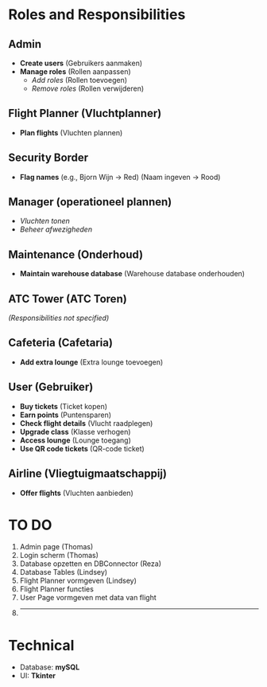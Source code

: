 # Roles and Responsibilities

## Admin

- **Create users** (Gebruikers aanmaken)
- **Manage roles** (Rollen aanpassen)
  - *Add roles* (Rollen toevoegen)
  - *Remove roles* (Rollen verwijderen)

## Flight Planner (Vluchtplanner)

- **Plan flights** (Vluchten plannen)

## Security Border

- **Flag names** (e.g., Bjorn Wijn → Red) (Naam ingeven → Rood)

## Manager (operationeel plannen)

- *Vluchten tonen*
- *Beheer afwezigheden*


## Maintenance (Onderhoud)

- **Maintain warehouse database** (Warehouse database onderhouden)

## ATC Tower (ATC Toren)

*(Responsibilities not specified)*

## Cafeteria (Cafetaria)

- **Add extra lounge** (Extra lounge toevoegen)

## User (Gebruiker)

- **Buy tickets** (Ticket kopen)
- **Earn points** (Puntensparen)
- **Check flight details** (Vlucht raadplegen)
- **Upgrade class** (Klasse verhogen)
- **Access lounge** (Lounge toegang)
- **Use QR code tickets** (QR-code ticket)

## Airline (Vliegtuigmaatschappij)

- **Offer flights** (Vluchten aanbieden)

# TO DO 
1. Admin page (Thomas)
1. Login scherm (Thomas)
1. Database opzetten en DBConnector (Reza) 
2. Database Tables (Lindsey)
2. Flight Planner vormgeven (Lindsey)
2. Flight Planner functies
3. User Page vormgeven met data van flight
4. ---

# Technical
- Database: **mySQL**
- UI: **Tkinter**
